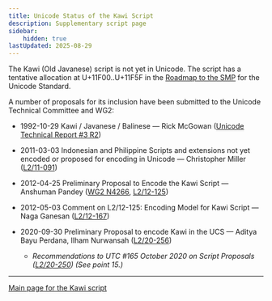 ```yaml
---
title: Unicode Status of the Kawi Script
description: Supplementary script page
sidebar:
    hidden: true
lastUpdated: 2025-08-29
---
```


The Kawi (Old Javanese) script is not yet in Unicode. The script has a tentative allocation at U+11F00..U+11F5F in the [Roadmap to the SMP](http://www.unicode.org/roadmaps/smp/) for the Unicode Standard.

[comment]: # (end of intro)

[comment]: # (start of blocks)

[comment]: # (end of blocks)

[comment]: # (start of chars)

[comment]: # (end of chars)

[comment]: # (start of rest)

A number of proposals for its inclusion have been submitted to the Unicode Technical Committee and WG2:

- 1992-10-29 Kawi / Javanese / Balinese — Rick McGowan ([Unicode Technical Report #3 R2](http://www.unicode.org/reports/tr3-2/))

- 2011-03-03 Indonesian and Philippine Scripts and extensions not yet encoded or proposed for encoding in Unicode — Christopher Miller ([L2/11-091](http://www.unicode.org/cgi-bin/GetMatchingDocs.pl?L2/11-091))

- 2012-04-25 Preliminary Proposal to Encode the Kawi Script — Anshuman Pandey ([WG2 N4266](https://www.unicode.org/wg2/docs/n4266.pdf), [L2/12-125](http://www.unicode.org/cgi-bin/GetMatchingDocs.pl?L2/12-125))

- 2012-05-03 Comment on L2/12-125: Encoding Model for Kawi Script — Naga Ganesan ([L2/12-167](http://www.unicode.org/cgi-bin/GetMatchingDocs.pl?L2/12-167))

- 2020-09-30 Preliminary Proposal to encode Kawi in the UCS — Aditya Bayu Perdana, Ilham Nurwansah ([L2/20-256](http://www.unicode.org/cgi-bin/GetMatchingDocs.pl?L2/20-256))

  - _Recommendations to UTC #165 October 2020 on Script Proposals ([L2/20-250](http://www.unicode.org/L2/L2020/20250-script-adhoc-rept.pdf)) (See point 15.)_



<hr/>

[Main page for the Kawi script](/scrlang/scripts/kawi)

